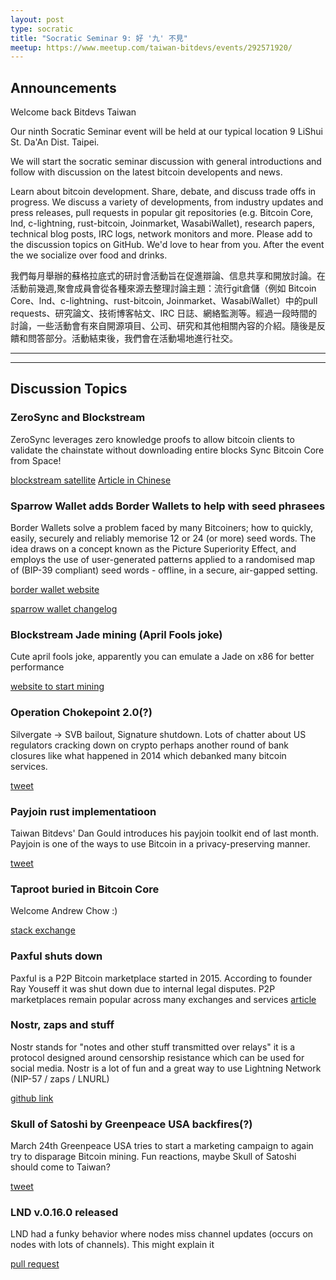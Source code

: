 ```yaml
---
layout: post
type: socratic
title: "Socratic Seminar 9: 好 '九' 不見"
meetup: https://www.meetup.com/taiwan-bitdevs/events/292571920/
---
```


## Announcements
Welcome back Bitdevs Taiwan

Our ninth Socratic Seminar event will be held at our typical location 9 LiShui St. Da'An Dist. Taipei.

We will start the socratic seminar discussion with general introductions and follow with discussion on the latest bitcoin developents and news.

Learn about bitcoin development. Share, debate, and discuss trade offs in progress. We discuss a variety of developments, from industry updates and press releases, pull requests in popular git repositories (e.g. Bitcoin Core, lnd, c-lightning, rust-bitcoin, Joinmarket, WasabiWallet), research papers, technical blog posts, IRC logs, network monitors and more. Please add to the discussion topics on GitHub. We'd love to hear from you. After the event the we socialize over food and drinks. 

我們每月舉辦的蘇格拉底式的研討會活動旨在促進辯論、信息共享和開放討論。在活動前幾週,聚會成員會從各種來源去整理討論主題：流行git倉儲（例如 Bitcoin Core、lnd、c-lightning、rust-bitcoin, Joinmarket、WasabiWallet）中的pull requests、研究論文、技術博客帖文、IRC 日誌、網絡監測等。經過一段時間的討論，一些活動會有來自開源項目、公司、研究和其他相關內容的介紹。隨後是反饋和問答部分。活動結束後，我們會在活動場地進行社交。

---
---

## Discussion Topics

### ZeroSync and Blockstream

ZeroSync leverages zero knowledge proofs to allow bitcoin clients to validate the chainstate without downloading entire blocks
Sync Bitcoin Core from Space!

[blockstream satellite](https://twitter.com/Blockstream/status/1641897424305246224?s=20)
[Article in Chinese](https://news.cnyes.com/news/id/5134900)

### Sparrow Wallet adds Border Wallets to help with seed phrasees

Border Wallets solve a problem faced by many Bitcoiners; how to quickly, easily, securely and reliably memorise 12 or 24 (or more) seed words. The idea draws on a concept known as the Picture Superiority Effect, and employs the use of user-generated patterns applied to a randomised map of (BIP-39 compliant) seed words - offline, in a secure, air-gapped setting.

[border wallet website](https://www.borderwallets.com/)

[sparrow wallet changelog](https://github.com/sparrowwallet/sparrow/releases)

### Blockstream Jade mining (April Fools joke)

Cute april fools joke, apparently you can emulate a Jade on x86 for better performance 

[website to start mining ](https://jademiner.blockstream.com/)

### Operation Chokepoint 2.0(?)
Silvergate -> SVB bailout, Signature shutdown.  Lots of chatter about US regulators cracking down on crypto perhaps another round of bank closures like what happened in 2014 which debanked many bitcoin services.

[tweet](https://twitter.com/jimmysong/status/1641083651873206272?s=20)


### Payjoin rust implementatioon

Taiwan Bitdevs' Dan Gould introduces his payjoin toolkit end of last month. Payjoin is one of the ways to use Bitcoin in a privacy-preserving manner. 

[tweet](https://twitter.com/bitgould/status/1640746521829208066?s=20)

### Taproot buried in Bitcoin Core
Welcome Andrew Chow :)

[stack exchange](https://bitcoin.stackexchange.com/questions/117569/why-isnt-the-taproot-deployment-buried-in-bitcoin-core)

### Paxful shuts down
Paxful is a P2P Bitcoin marketplace started in 2015. According to founder Ray Youseff it was shut down due to internal legal disputes. P2P marketplaces remain popular across many exchanges and services
[article](https://decrypt.co/125411/paxful-bitcoin-marketplace-closure-cofounder-lawsuit)

### Nostr, zaps and stuff

Nostr stands for "notes and other stuff transmitted over relays" it is a protocol designed around censorship resistance which can be used for social media. Nostr is a lot of fun and a great way to use Lightning Network (NIP-57 / zaps / LNURL)

[github link](https://github.com/nostr-protocol/nostr)

### Skull of Satoshi by Greenpeace USA backfires(?)

March 24th Greenpeace USA tries to start a marketing campaign to again try to disparage Bitcoin mining. Fun reactions, maybe Skull of Satoshi should come to Taiwan?

[tweet](https://twitter.com/greenpeaceusa/status/1638952445542801425?s=20)

### LND v.0.16.0 released
LND had a funky behavior where nodes miss channel updates (occurs on nodes with lots of channels). This might explain it

[pull request](https://github.com/lightningnetwork/lnd/pull/7239)

